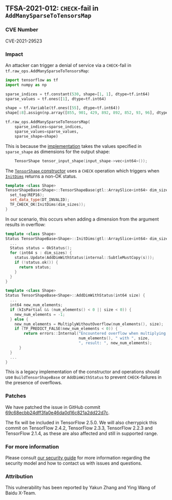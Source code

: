 ## TFSA-2021-012: `CHECK`-fail in `AddManySparseToTensorsMap`

### CVE Number
CVE-2021-29523

### Impact
An attacker can trigger a denial of service via a `CHECK`-fail in
`tf.raw_ops.AddManySparseToTensorsMap`:

```python
import tensorflow as tf
import numpy as np

sparse_indices = tf.constant(530, shape=[1, 1], dtype=tf.int64)
sparse_values = tf.ones([1], dtype=tf.int64)

shape = tf.Variable(tf.ones([55], dtype=tf.int64))
shape[:8].assign(np.array([855, 901, 429, 892, 892, 852, 93, 96], dtype=np.int64))

tf.raw_ops.AddManySparseToTensorsMap(
    sparse_indices=sparse_indices,
    sparse_values=sparse_values,
    sparse_shape=shape)
```

This is because the
[implementation](https://github.com/tensorflow/tensorflow/blob/6f9896890c4c703ae0a0845394086e2e1e523299/tensorflow/core/kernels/sparse_tensors_map_ops.cc#L257)
takes the values specified in `sparse_shape` as dimensions for the output shape:

```cc
    TensorShape tensor_input_shape(input_shape->vec<int64>());
```

The [`TensorShape`
constructor](https://github.com/tensorflow/tensorflow/blob/6f9896890c4c703ae0a0845394086e2e1e523299/tensorflow/core/framework/tensor_shape.cc#L183-L188)
uses a `CHECK` operation which triggers when
[`InitDims`](https://github.com/tensorflow/tensorflow/blob/6f9896890c4c703ae0a0845394086e2e1e523299/tensorflow/core/framework/tensor_shape.cc#L212-L296)
returns a non-OK status.

```cc
template <class Shape>
TensorShapeBase<Shape>::TensorShapeBase(gtl::ArraySlice<int64> dim_sizes) {
  set_tag(REP16);
  set_data_type(DT_INVALID);
  TF_CHECK_OK(InitDims(dim_sizes));
}
```

In our scenario, this occurs when adding a dimension from the argument results
in overflow:

```cc
template <class Shape>
Status TensorShapeBase<Shape>::InitDims(gtl::ArraySlice<int64> dim_sizes) {
  ...
  Status status = OkStatus();
  for (int64 s : dim_sizes) {
    status.Update(AddDimWithStatus(internal::SubtleMustCopy(s)));
    if (!status.ok()) {
      return status;
    }
  }
}

template <class Shape>
Status TensorShapeBase<Shape>::AddDimWithStatus(int64 size) {
  ...
  int64 new_num_elements;
  if (kIsPartial && (num_elements() < 0 || size < 0)) {
    new_num_elements = -1;
  } else {
    new_num_elements = MultiplyWithoutOverflow(num_elements(), size);
    if (TF_PREDICT_FALSE(new_num_elements < 0)) {
        return errors::Internal("Encountered overflow when multiplying ",
                                num_elements(), " with ", size,
                                ", result: ", new_num_elements);
      }
  }
  ...
}
```

This is a legacy implementation of the constructor and operations should
use `BuildTensorShapeBase` or `AddDimWithStatus` to prevent `CHECK`-failures in
the presence of overflows.

### Patches
We have patched the issue in GitHub commit
[69c68ecbb24dff3fa0e46da0d16c821a2dd22d7c](https://github.com/tensorflow/tensorflow/commit/69c68ecbb24dff3fa0e46da0d16c821a2dd22d7c).

The fix will be included in TensorFlow 2.5.0. We will also cherrypick this
commit on TensorFlow 2.4.2, TensorFlow 2.3.3, TensorFlow 2.2.3 and TensorFlow
2.1.4, as these are also affected and still in supported range.

### For more information
Please consult [our security
guide](https://github.com/tensorflow/tensorflow/blob/master/SECURITY.md) for
more information regarding the security model and how to contact us with issues
and questions.

### Attribution
This vulnerability has been reported by Yakun Zhang and Ying Wang of Baidu
X-Team.
